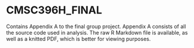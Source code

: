 # CMSC396H_FINAL
Contains Appendix A to the final group project. Appendix A consists of all the source code used in analysis.
The raw R Markdown file is available, as well as a knitted PDF, which is better for viewing purposes.
